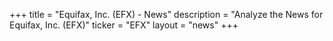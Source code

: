 +++
title = "Equifax, Inc. (EFX) - News"
description = "Analyze the News for Equifax, Inc. (EFX)"
ticker = "EFX"
layout = "news"
+++

